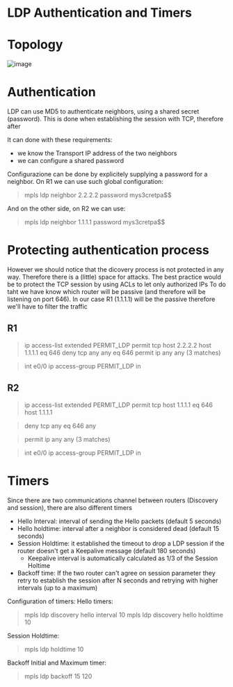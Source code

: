 # LDP Authentication and Timers

# Topology
![image](https://user-images.githubusercontent.com/17289045/147111445-19a407aa-bb60-4960-9943-0850e4a6729a.png)


# Authentication

LDP can use MD5 to authenticate neighbors, using a shared secret (password).
This is done when establishing the session with TCP, therefore after 

It can done with these requirements:
- we know the Transport IP address of the two neighbors
- we can configure a shared password

Configurazione can be done by explicitely supplying a password for a neighbor.
On R1 we can use such global configuration:

> mpls ldp neighbor 2.2.2.2 password mys3cretpa$$

And on the other side, on R2 we can use:

> mpls ldp neighbor 1.1.1.1 password mys3cretpa$$

# Protecting authentication process

However we should notice that the dicovery process is not protected in any way.
Therefore there is a (little) space for attacks.
The best practice would be to protect the TCP session by using ACLs to let only authorized IPs
To do taht we have know which router will be passive (and therefore will be listening on port 646).
In our case R1 (1.1.1.1) will be the passive therefore we'll have to filter the traffic 


## R1
> ip access-list extended PERMIT_LDP
>  permit tcp host 2.2.2.2 host 1.1.1.1 eq 646
>  deny tcp any any eq 646
>  permit ip any any (3 matches)

> int e0/0
> ip access-group PERMIT_LDP in

## R2
> ip access-list extended PERMIT_LDP
>  permit tcp host 1.1.1.1 eq 646 host 1.1.1.1

>  deny tcp any eq 646 any


>  permit ip any any (3 matches)

> int e0/0
> ip access-group PERMIT_LDP in


# Timers
Since there are two communications channel between routers (Discovery and session), there are also different timers

- Hello Interval: interval of sending the Hello packets  (default 5 seconds)
- Hello holdtime: interval after a neighbor is considered dead (default 15 seconds)
- Session Holdtime: it established the timeout to drop a LDP session if the router doesn't get a Keepalive message (default 180 seconds)
  - Keepalive interval is automatically calculated as 1/3 of the Session Holtime
- Backoff time: If the two router can't agree on session parameter they retry to establish the session after N seconds and retrying with higher intervals (up to a maximum)

Configuration of timers:
Hello timers:
> mpls ldp discovery hello interval 10
> mpls ldp discovery hello holdtime 10

Session Holdtime:
> mpls ldp holdtime 10

Backoff Initial and Maximum timer:
> mpls ldp backoff 15 120
